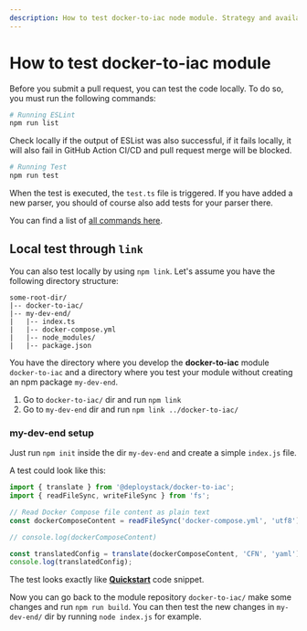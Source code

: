 ```yaml
---
description: How to test docker-to-iac node module. Strategy and available commands.
---
```


# How to test docker-to-iac module

Before you submit a pull request, you can test the code locally. To do so, you must run the following commands:

```bash
# Running ESLint
npm run list
```

Check locally if the output of ESList was also successful, if it fails locally, it will also fail in GitHub Action CI/CD and pull request merge will be blocked.

```bash
# Running Test
npm run test
```

When the test is executed, the `test.ts` file is triggered. If you have added a new parser, you should of course also add tests for your parser there.

You can find a list of [all commands here](/docker-to-iac/available-commands.md).

## Local test through `link`

You can also test locally by using `npm link`. Let's assume you have the following directory structure:

```text
some-root-dir/
|-- docker-to-iac/
|-- my-dev-end/
|   |-- index.ts
|   |-- docker-compose.yml
|   |-- node_modules/
|   |-- package.json
```

You have the directory where you develop the __docker-to-iac__ module `docker-to-iac` and a directory where you test your module without creating an npm package `my-dev-end`.

1. Go to `docker-to-iac/` dir and run `npm link`
2. Go to `my-dev-end` dir and run `npm link ../docker-to-iac/`

### my-dev-end setup

Just run `npm init` inside the dir `my-dev-end` and create a simple `index.js` file.

A test could look like this:

```javascript
import { translate } from '@deploystack/docker-to-iac';
import { readFileSync, writeFileSync } from 'fs';

// Read Docker Compose file content as plain text
const dockerComposeContent = readFileSync('docker-compose.yml', 'utf8');

// console.log(dockerComposeContent)

const translatedConfig = translate(dockerComposeContent, 'CFN', 'yaml');
console.log(translatedConfig);
```

The test looks exactly like __[Quickstart](/docker-to-iac/quickstart.md)__ code snippet.

Now you can go back to the module repository `docker-to-iac/` make some changes and run `npm run build`. You can then test the new changes in `my-dev-end/` dir by running `node index.js` for example.
